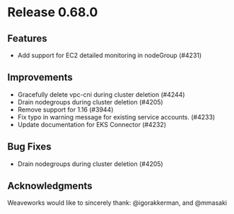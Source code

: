 # Release 0.68.0

## Features

- Add support for EC2 detailed monitoring in nodeGroup (#4231)

## Improvements

- Gracefully delete vpc-cni during cluster deletion (#4244)
- Drain nodegroups during cluster deletion (#4205)
- Remove support for 1.16 (#3944)
- Fix typo in warning message for existing service accounts. (#4233)
- Update documentation for EKS Connector (#4232)

## Bug Fixes

- Drain nodegroups during cluster deletion (#4205)

## Acknowledgments
Weaveworks would like to sincerely thank:
  @igorakkerman, and @mmasaki

